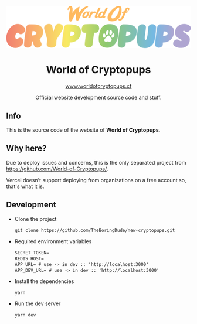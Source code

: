 <div align="center">
    <img src="./public/logo.png" />
    <h1>World of Cryptopups</h1>
    <a href="https://www.worldofcryptopups.cf/" target="_blank" rel="noreferrer">www.worldofcryptopups.cf</a>
    <p>Official website development source code and stuff.</p>
</div>

## Info

This is the source code of the website of **World of Cryptopups**.

## Why here?

Due to deploy issues and concerns, this is the only separated project from https://github.com/World-of-Cryptopups/.

Vercel doesn't support deploying from organizations on a free account so, that's what it is.

## Development

- Clone the project

  ```
  git clone https://github.com/TheBoringDude/new-cryptopups.git
  ```

- Required environment variables

  ```
  SECRET_TOKEN=
  REDIS_HOST=
  APP_URL= # use -> in dev :: 'http://localhost:3000'
  APP_DEV_URL= # use -> in dev :: 'http://localhost:3000'

  ```

- Install the dependencies

  ```
  yarn
  ```

- Run the dev server

  ```
  yarn dev
  ```
